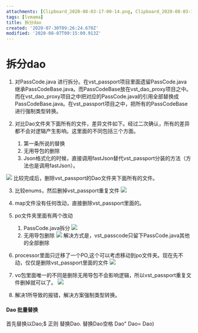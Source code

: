 ```yaml
---
attachments: [Clipboard_2020-08-03-17-00-14.png, Clipboard_2020-08-03-17-16-02.png, Clipboard_2020-08-03-17-21-12.png, Clipboard_2020-08-03-17-21-25.png, Clipboard_2020-08-03-17-26-39.png, Clipboard_2020-08-03-17-34-52.png, Clipboard_2020-08-03-17-41-03.png]
tags: [lvmama]
title: 拆分dao
created: '2020-07-30T09:26:24.670Z'
modified: '2020-08-07T09:15:09.913Z'
---
```


# 拆分dao

1. 对PassCode.java 进行拆分。在vst_passport项目里面遗留PassCode.java 继承PassCodeBase.java。而PassCodeBase放在vst_dao_proxy项目之中。而在vst_dao_proxy项目之中把对应的PassCode.java的引用全部替换成PassCodeBase.java。在vst_passport项目之中，把所有的PassCodeBase进行强制类型转换。

2. 对比Dao文件夹下面所有的文件，差异文件如下。经过二次确认，所有的差异都不会对逻辑产生影响。这里面的不同包括三个方面。
    1. 第一条所说的替换
    2. 无用导包的删除
    3. Json格式化的时候，直接调用fastJson替代vst_passport分装的方法（方法也是调用fastJson）。

![](@attachment/Clipboard_2020-08-03-17-00-14.png)
比较完成后，删除vst_passport的Dao文件夹下面所有的文件。

3. 比较enums，然后删掉vst_passport重复文件
![](@attachment/Clipboard_2020-08-03-17-16-02.png)

4. map文件没有任何改动，直接删除vst_passport里面的。

5. po文件夹里面有两个改动
    1. PassCode.java拆分
![](@attachment/Clipboard_2020-08-03-17-21-12.png)
    2. 无用导包删除
![](@attachment/Clipboard_2020-08-03-17-21-25.png)
解决方式是，vst_passcode只留下PassCode.java其他的全部删除

6. processor里面只迁移了一个PO,这个可以考虑移动到po文件夹。现在先不动，仅仅是删除vst_passport里面的文件
![](@attachment/Clipboard_2020-08-03-17-26-39.png)

7. vo包里面唯一的不同是删除无用导包不会影响逻辑，所以vst_passport重复文件删掉就可以了。
![](@attachment/Clipboard_2020-08-03-17-41-03.png)

8. 解决1所导致的报错，解决方案强制类型转换。



#### Dao 批量替换
首先替换以Dao;$ 正则
替换Dao.
替换Dao空格
Dao"
Dao=
Dao)


